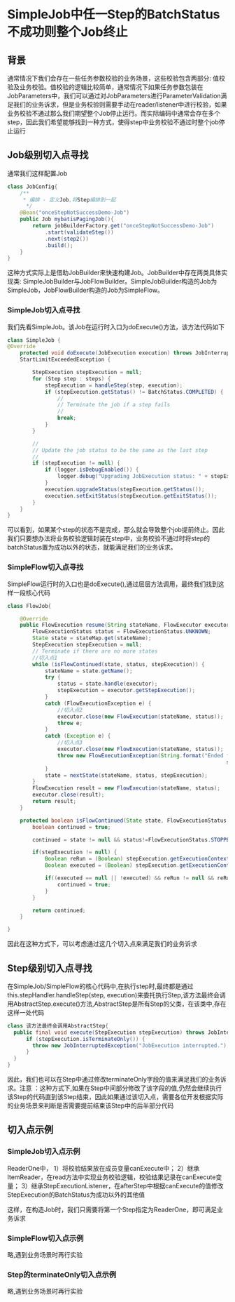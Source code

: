 # SimpleJob中任一Step的BatchStatus不成功则整个Job终止

## 背景
通常情况下我们会存在一些任务参数校验的业务场景，这些校验包含两部分: 值校验及业务校验。值校验的逻辑比较简单，通常情况下如果任务参数包装在JobParameters中，我们可以通过对JobParameters进行ParameterValidation满足我们的业务诉求，但是业务校验则需要手动在reader/listener中进行校验，如果业务校验不通过那么我们期望整个Job停止运行。而实际编码中通常会存在多个step，因此我们希望能够找到一种方式，使得step中业务校验不通过时整个job停止运行

## Job级别切入点寻找
通常我们这样配置Job
```java
class JobConfig{
    /**
     * 编排 - 定义Job,将Step编排到一起
      */
    @Bean("onceStepNotSuccessDemo-Job")
    public Job mybatisPagingJob(){
        return jobBuilderFactory.get("onceStepNotSuccessDemo-Job")
            .start(validateStep())
            .next(step2())
            .build();
    }
}
```
这种方式实际上是借助JobBuilder来快速构建Job。JobBuilder中存在两类具体实现类: SimpleJobBuilder与JobFlowBuilder。SimpleJobBuilder构造的Job为SimpleJob，JobFlowBuilder构造的Job为SimpleFlow。
### SimpleJob切入点寻找
我们先看SimpleJob。该Job在运行时入口为doExecute()方法，该方法代码如下
```java
class SimpleJob {
@Override
	protected void doExecute(JobExecution execution) throws JobInterruptedException, JobRestartException,
	StartLimitExceededException {

		StepExecution stepExecution = null;
		for (Step step : steps) {
			stepExecution = handleStep(step, execution);
			if (stepExecution.getStatus() != BatchStatus.COMPLETED) {
				//
				// Terminate the job if a step fails
				//
				break;
			}
		}

		//
		// Update the job status to be the same as the last step
		//
		if (stepExecution != null) {
			if (logger.isDebugEnabled()) {
				logger.debug("Upgrading JobExecution status: " + stepExecution);
			}
			execution.upgradeStatus(stepExecution.getStatus());
			execution.setExitStatus(stepExecution.getExitStatus());
		}
	}
}
```
可以看到，如果某个step的状态不是完成，那么就会导致整个job提前终止。因此我们只要想办法将业务校验逻辑封装在step中，业务校验不通过时将step的batchStatus置为成功以外的状态，就能满足我们的业务诉求。

### SimpleFlow切入点寻找
SimpleFlow运行时的入口也是doExecute(),通过层层方法调用，最终我们找到这样一段核心代码
```java
class FlowJob{

	@Override
	public FlowExecution resume(String stateName, FlowExecutor executor) throws FlowExecutionException {
		FlowExecutionStatus status = FlowExecutionStatus.UNKNOWN;
		State state = stateMap.get(stateName);
		StepExecution stepExecution = null;
		// Terminate if there are no more states
        //切入点1
		while (isFlowContinued(state, status, stepExecution)) {
			stateName = state.getName();
			try {
				status = state.handle(executor);
				stepExecution = executor.getStepExecution();
			}
			catch (FlowExecutionException e) {
                //切入点2
				executor.close(new FlowExecution(stateName, status));
				throw e;
			}
			catch (Exception e) {
                //切入点3
				executor.close(new FlowExecution(stateName, status));
				throw new FlowExecutionException(String.format("Ended flow=%s at state=%s with exception", name,
																	  stateName), e);
			}
			state = nextState(stateName, status, stepExecution);
		}
		FlowExecution result = new FlowExecution(stateName, status);
		executor.close(result);
		return result;
	}

	protected boolean isFlowContinued(State state, FlowExecutionStatus status, StepExecution stepExecution) {
		boolean continued = true;

		continued = state != null && status!=FlowExecutionStatus.STOPPED;

		if(stepExecution != null) {
			Boolean reRun = (Boolean) stepExecution.getExecutionContext().get("batch.restart");
			Boolean executed = (Boolean) stepExecution.getExecutionContext().get("batch.executed");

			if((executed == null || !executed) && reRun != null && reRun && status == FlowExecutionStatus.STOPPED && !state.getName().endsWith(stepExecution.getStepName()) ) {
				continued = true;
			}
		}

		return continued;
	}

}
```
因此在这种方式下，可以考虑通过这几个切入点来满足我们的业务诉求

## Step级别切入点寻找
在SimpleJob/SimpleFlow的核心代码中,在执行step时,最终都是通过this.stepHandler.handleStep(step, execution)来委托执行Step,该方法最终会调用AbstractStep.execute()方法,AbstractStep是所有Step的父类，在该类中,存在这样一处代码
```java
class 该方法最终会调用AbstractStep{
  public final void execute(StepExecution stepExecution) throws JobInterruptedException, UnexpectedJobExecutionException {
      if (stepExecution.isTerminateOnly()) {
        throw new JobInterruptedException("JobExecution interrupted.");
      }
  }
}
```
因此，我们也可以在Step中通过修改terminateOnly字段的值来满足我们的业务诉求。注意 ：这种方式下,如果在Step中间部分修改了该字段的值,仍然会继续执行该Step的代码直到该Step结束，因此如果通过该切入点，需要各位开发根据实际的业务场景来判断是否需要提前结束该Step中的后半部分代码

## 切入点示例
### SimpleJob切入点示例
ReaderOne中，
1）将校验结果放在成员变量canExecute中；
2）继承ItemReader，在read方法中实现业务校验逻辑，校验结果记录在canExecute变量；
3）继承StepExecutionListener，在afterStep中根据canExecute的值修改StepExecution的BatchStatus为成功以外的其他值

这样，在构造Job时，我们只需要将第一个Step指定为ReaderOne，即可满足业务诉求

### SimpleFlow切入点示例
略,遇到业务场景时再行实验

### Step的terminateOnly切入点示例
略,遇到业务场景时再行实验
